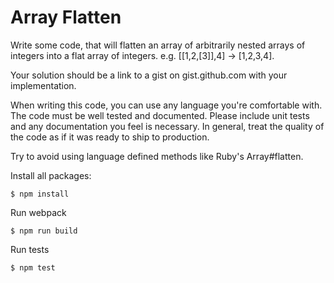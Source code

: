 # Array Flatten
Write some code, that will flatten an array of arbitrarily nested arrays of integers into a flat array of integers. e.g. [[1,2,[3]],4] -> [1,2,3,4]. 

Your solution should be a link to a gist on gist.github.com with your implementation.

When writing this code, you can use any language you're comfortable with. The code must be well tested and documented. Please include unit tests and any documentation you feel is necessary. In general, treat the quality of the code as if it was ready to ship to production.

Try to avoid using language defined methods like Ruby's Array#flatten.

Install all packages:
```
$ npm install
```

Run webpack
```
$ npm run build
```

Run tests
```
$ npm test
```